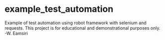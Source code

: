 # example_test_automation
Example of test automation using robot framework with selenium and requests.
This project is for educational and demonstrational purposes only.
-W. Eamsiri
